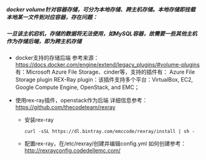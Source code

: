 ##### docker volume针对容器存储，可分为本地存储、跨主机存储。本地存储即挂载本地某一文件到对应容器，存在问题：
##### 一旦该主机宕机，存储的数据将无法使用，如MySQL容器，故需要一些其他主机作为存储后端，即为跨主机存储

-   docker支持的存储后端
    参考来源：https://docs.docker.com/engine/extend/legacy_plugins/#volume-plugins
    有：Microsoft Azure File Storage、cinder等，支持的插件有：
    Azure File Storage plugin
    REX-Ray plugin：该插件支持多个平台：VirtualBox, EC2, Google Compute Engine, OpenStack, and EMC；
    
-   使用rex-ray插件，openstack作为后端
    详细信息参考：https://github.com/thecodeteam/rexray
    -   安装rex-ray
        ```
        curl -sSL https://dl.bintray.com/emccode/rexray/install | sh -
        ```
    -   配置rex-ray，在/etc/rexray/创建并编辑config.yml
        如何创建参考：http://rexrayconfig.codedellemc.com/
        ```buildoutcfg

```
        